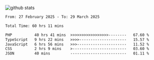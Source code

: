 
![github stats](https://github-readme-stats.vercel.app/api?username=realmahd1&show_icons=true&theme=codeSTACKr&hide_rank=true&count_private=true)

<!--START_SECTION:waka-->

```txt
From: 27 February 2025 - To: 29 March 2025

Total Time: 60 hrs 11 mins

PHP          40 hrs 41 mins  >>>>>>>>>>>>>>>>>--------   67.60 %
TypeScript   9 hrs 22 mins   >>>>---------------------   15.57 %
JavaScript   6 hrs 56 mins   >>>----------------------   11.52 %
CSS          2 hrs 9 mins    >------------------------   03.60 %
JSON         40 mins         -------------------------   01.11 %
```

<!--END_SECTION:waka-->
